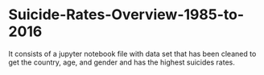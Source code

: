 # Suicide-Rates-Overview-1985-to-2016
It consists of a jupyter notebook file with data set that has been cleaned to get the country, age, and gender  and has the highest suicides rates.  
